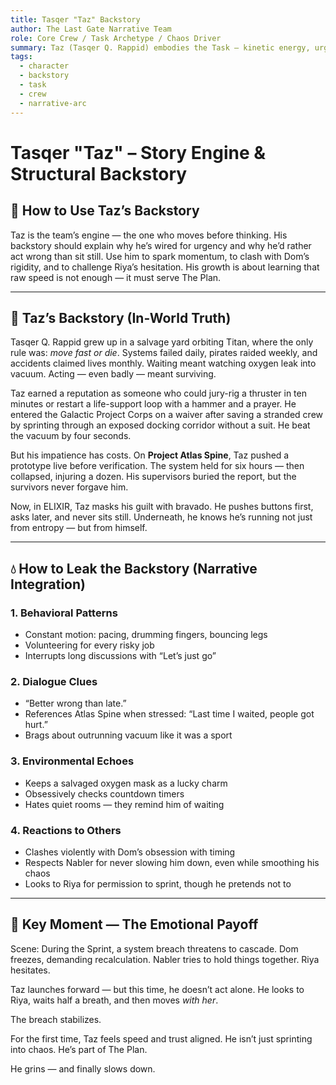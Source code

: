 ```yaml
---
title: Tasqer "Taz" Backstory
author: The Last Gate Narrative Team
role: Core Crew / Task Archetype / Chaos Driver
summary: Taz (Tasqer Q. Rappid) embodies the Task — kinetic energy, urgency, and action. Loud, impulsive, and allergic to hesitation, Taz propels the team forward when everyone else freezes. His backstory reveals why he fears stillness and why he believes speed is survival.
tags:
  - character
  - backstory
  - task
  - crew
  - narrative-arc
---
```


# Tasqer "Taz" – Story Engine & Structural Backstory

## 🔧 How to Use Taz’s Backstory
Taz is the team’s engine — the one who moves before thinking. His backstory should explain why he’s wired for urgency and why he’d rather act wrong than sit still. Use him to spark momentum, to clash with Dom’s rigidity, and to challenge Riya’s hesitation. His growth is about learning that raw speed is not enough — it must serve The Plan.

---

## 🧠 Taz’s Backstory (In-World Truth)

Tasqer Q. Rappid grew up in a salvage yard orbiting Titan, where the only rule was: *move fast or die*. Systems failed daily, pirates raided weekly, and accidents claimed lives monthly. Waiting meant watching oxygen leak into vacuum. Acting — even badly — meant surviving.

Taz earned a reputation as someone who could jury-rig a thruster in ten minutes or restart a life-support loop with a hammer and a prayer. He entered the Galactic Project Corps on a waiver after saving a stranded crew by sprinting through an exposed docking corridor without a suit. He beat the vacuum by four seconds.

But his impatience has costs. On **Project Atlas Spine**, Taz pushed a prototype live before verification. The system held for six hours — then collapsed, injuring a dozen. His supervisors buried the report, but the survivors never forgave him.

Now, in ELIXIR, Taz masks his guilt with bravado. He pushes buttons first, asks later, and never sits still. Underneath, he knows he’s running not just from entropy — but from himself.

---

## 💧 How to Leak the Backstory (Narrative Integration)

### 1. **Behavioral Patterns**
- Constant motion: pacing, drumming fingers, bouncing legs
- Volunteering for every risky job
- Interrupts long discussions with “Let’s just go”

### 2. **Dialogue Clues**
- “Better wrong than late.”
- References Atlas Spine when stressed: “Last time I waited, people got hurt.”
- Brags about outrunning vacuum like it was a sport

### 3. **Environmental Echoes**
- Keeps a salvaged oxygen mask as a lucky charm
- Obsessively checks countdown timers
- Hates quiet rooms — they remind him of waiting

### 4. **Reactions to Others**
- Clashes violently with Dom’s obsession with timing
- Respects Nabler for never slowing him down, even while smoothing his chaos
- Looks to Riya for permission to sprint, though he pretends not to

---

## 🎯 Key Moment — The Emotional Payoff

Scene: During the Sprint, a system breach threatens to cascade. Dom freezes, demanding recalculation. Nabler tries to hold things together. Riya hesitates.

Taz launches forward — but this time, he doesn’t act alone. He looks to Riya, waits half a breath, and then moves *with her*.

The breach stabilizes.

For the first time, Taz feels speed and trust aligned. He isn’t just sprinting into chaos. He’s part of The Plan.

He grins — and finally slows down.